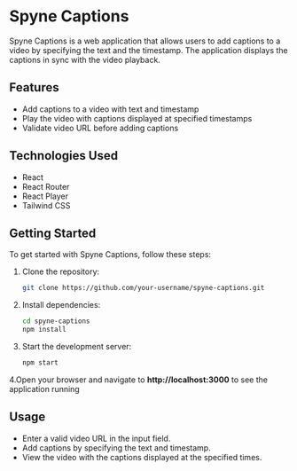 # Spyne Captions

Spyne Captions is a web application that allows users to add captions to a video by specifying the text and the timestamp. The application displays the captions in sync with the video playback.

## Features

- Add captions to a video with text and timestamp
- Play the video with captions displayed at specified timestamps
- Validate video URL before adding captions

## Technologies Used

- React
- React Router
- React Player
- Tailwind CSS

## Getting Started

To get started with Spyne Captions, follow these steps:

1. Clone the repository:

   ```bash
   git clone https://github.com/your-username/spyne-captions.git

2. Install dependencies:
   ```bash
   cd spyne-captions
   npm install

3. Start the development server:

   ```bash
   npm start

4.Open your browser and navigate to **http://localhost:3000** to see the application running


## Usage
- Enter a valid video URL in the input field.
- Add captions by specifying the text and timestamp.
- View the video with the captions displayed at the specified times.

